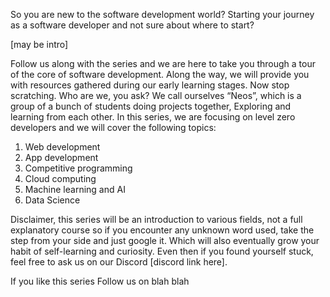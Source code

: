 So you are new to the software development world?
Starting your journey as a software developer and not sure about where to start?

[may be intro]

Follow us along with the series and we are here to take you through a tour of the core of software development.
Along the way, we will provide you with resources gathered during our early learning stages.
Now stop scratching. Who are we, you ask? We call ourselves “Neos”,
which is a group of a bunch of students doing projects together, Exploring and learning from each other.
In this series, we are focusing on level zero developers and we will cover the following topics:

1. Web development
2. App development
3. Competitive programming
4. Cloud computing
5. Machine learning and AI
6. Data Science

Disclaimer, this series will be an introduction to various fields,
not a full explanatory course so if you encounter any unknown word used,
take the step from your side and just google it. Which will also eventually
grow your habit of self-learning and curiosity. Even then if you found yourself stuck,
feel free to ask us on our Discord [discord link here].

If you like this series Follow us on blah blah
